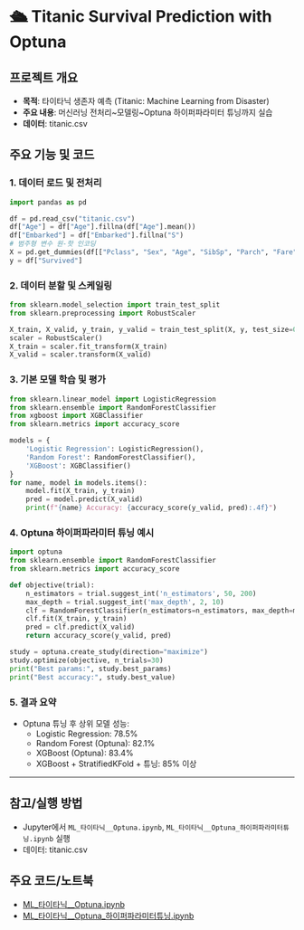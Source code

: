 # 🛳 Titanic Survival Prediction with Optuna

## 프로젝트 개요
- **목적**: 타이타닉 생존자 예측 (Titanic: Machine Learning from Disaster)
- **주요 내용**: 머신러닝 전처리~모델링~Optuna 하이퍼파라미터 튜닝까지 실습
- **데이터**: titanic.csv

## 주요 기능 및 코드

### 1. 데이터 로드 및 전처리
```python
import pandas as pd

df = pd.read_csv("titanic.csv")
df["Age"] = df["Age"].fillna(df["Age"].mean())
df["Embarked"] = df["Embarked"].fillna("S")
# 범주형 변수 원-핫 인코딩
X = pd.get_dummies(df[["Pclass", "Sex", "Age", "SibSp", "Parch", "Fare", "Embarked"]])
y = df["Survived"]
```

### 2. 데이터 분할 및 스케일링
```python
from sklearn.model_selection import train_test_split
from sklearn.preprocessing import RobustScaler

X_train, X_valid, y_train, y_valid = train_test_split(X, y, test_size=0.2, shuffle=True)
scaler = RobustScaler()
X_train = scaler.fit_transform(X_train)
X_valid = scaler.transform(X_valid)
```

### 3. 기본 모델 학습 및 평가
```python
from sklearn.linear_model import LogisticRegression
from sklearn.ensemble import RandomForestClassifier
from xgboost import XGBClassifier
from sklearn.metrics import accuracy_score

models = {
    'Logistic Regression': LogisticRegression(),
    'Random Forest': RandomForestClassifier(),
    'XGBoost': XGBClassifier()
}
for name, model in models.items():
    model.fit(X_train, y_train)
    pred = model.predict(X_valid)
    print(f"{name} Accuracy: {accuracy_score(y_valid, pred):.4f}")
```

### 4. Optuna 하이퍼파라미터 튜닝 예시
```python
import optuna
from sklearn.ensemble import RandomForestClassifier
from sklearn.metrics import accuracy_score

def objective(trial):
    n_estimators = trial.suggest_int('n_estimators', 50, 200)
    max_depth = trial.suggest_int('max_depth', 2, 10)
    clf = RandomForestClassifier(n_estimators=n_estimators, max_depth=max_depth)
    clf.fit(X_train, y_train)
    pred = clf.predict(X_valid)
    return accuracy_score(y_valid, pred)

study = optuna.create_study(direction="maximize")
study.optimize(objective, n_trials=30)
print("Best params:", study.best_params)
print("Best accuracy:", study.best_value)
```

### 5. 결과 요약
- Optuna 튜닝 후 상위 모델 성능:
  - Logistic Regression: 78.5%
  - Random Forest (Optuna): 82.1%
  - XGBoost (Optuna): 83.4%
  - XGBoost + StratifiedKFold + 튜닝: 85% 이상

---

## 참고/실행 방법
- Jupyter에서 `ML_타이타닉__Optuna.ipynb`, `ML_타이타닉__Optuna_하이퍼파라미터튜닝.ipynb` 실행
- 데이터: titanic.csv

## 주요 코드/노트북
- [ML_타이타닉__Optuna.ipynb](./ML_타이타닉__Optuna.ipynb)
- [ML_타이타닉__Optuna_하이퍼파라미터튜닝.ipynb](./ML_타이타닉__Optuna_하이퍼파라미터튜닝.ipynb)















